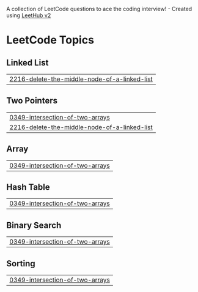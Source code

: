 A collection of LeetCode questions to ace the coding interview! - Created using [LeetHub v2](https://github.com/arunbhardwaj/LeetHub-2.0)
<!---LeetCode Topics Start-->
# LeetCode Topics
## Linked List
|  |
| ------- |
| [2216-delete-the-middle-node-of-a-linked-list](https://github.com/prakhar3125/LeetCode/tree/master/2216-delete-the-middle-node-of-a-linked-list) |
## Two Pointers
|  |
| ------- |
| [0349-intersection-of-two-arrays](https://github.com/prakhar3125/LeetCode/tree/master/0349-intersection-of-two-arrays) |
| [2216-delete-the-middle-node-of-a-linked-list](https://github.com/prakhar3125/LeetCode/tree/master/2216-delete-the-middle-node-of-a-linked-list) |
## Array
|  |
| ------- |
| [0349-intersection-of-two-arrays](https://github.com/prakhar3125/LeetCode/tree/master/0349-intersection-of-two-arrays) |
## Hash Table
|  |
| ------- |
| [0349-intersection-of-two-arrays](https://github.com/prakhar3125/LeetCode/tree/master/0349-intersection-of-two-arrays) |
## Binary Search
|  |
| ------- |
| [0349-intersection-of-two-arrays](https://github.com/prakhar3125/LeetCode/tree/master/0349-intersection-of-two-arrays) |
## Sorting
|  |
| ------- |
| [0349-intersection-of-two-arrays](https://github.com/prakhar3125/LeetCode/tree/master/0349-intersection-of-two-arrays) |
<!---LeetCode Topics End-->